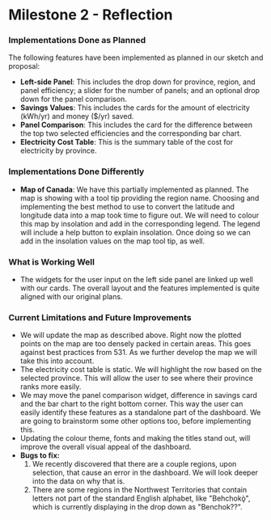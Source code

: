 # Milestone 2 - Reflection

### Implementations Done as Planned

The following features have been implemented as planned in our sketch and proposal: 
- **Left-side Panel**: This includes the drop down for province, region, and panel efficiency; a slider for the number of panels; and an optional drop down for the panel comparison.
- **Savings Values**: This includes the cards for the amount of electricity (kWh/yr) and money ($/yr) saved. 
- **Panel Comparison**: This includes the card for the difference between the top two selected efficiencies and the corresponding bar chart.
- **Electricity Cost Table**: This is the summary table of the cost for electricity by province.

### Implementations Done Differently

- **Map of Canada**: We have this partially implemented as planned. The map is showing with a tool tip providing the region name. Choosing and implementing the best method to use to convert the latitude and longitude data into a map took time to figure out. We will need to colour this map by insolation and add in the corresponding legend. The legend will include a help button to explain insolation. Once doing so we can add in the insolation values on the map tool tip, as well.

### What is Working Well
- The widgets for the user input on the left side panel are linked up well with our cards. The overall layout and the features implemented is quite aligned with our original plans.

### Current Limitations and Future Improvements

- We will update the map as described above. Right now the plotted points on the map are too densely packed in certain areas. This goes against best practices from 531. As we further develop the map we will take this into account. 
- The electricity cost table is static. We will highlight the row based on the selected province. This will allow the user to see where their province ranks more easily.  
- We may move the panel comparison widget, difference in savings card and the bar chart to the right bottom corner. This way the user can easily identify these features as a standalone part of the dashboard. We are going to brainstorm some other options too, before implementing this.  
- Updating the colour theme, fonts and making the titles stand out, will improve the overall visual appeal of the dashboard. 
- **Bugs to fix:** 
    1. We recently discovered that there are a couple regions, upon selection, that cause an error in the dashboard. We will look deeper into the data on why that is. 
    2. There are some regions in the Northwest Territories that contain letters not part of the standard English alphabet, like "Behchokǫ̀", which is currently displaying in the drop down as "Benchok??". 


 